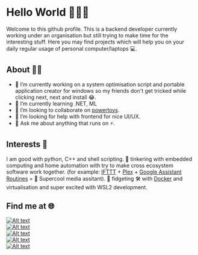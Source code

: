 # Hello World 🙋🏻‍♂️

Welcome to this github profile. This is a backend developer currently working under an organisation but still trying to make time for the interesting stuff. Here you may find projects which will help you on your daily regular usage of personal computer/laptops 💻. 

## About 👦🏻
- 🔭 I’m currently working on a system optimisation script and portable application creator for windows so my friends don't get tricked while clicking next, next and install 😂.
- 🌱 I’m currently learning .NET, ML
- 👯 I’m looking to collaborate on [powertoys](https://github.com/microsoft/PowerToys).
- 🤔 I’m looking for help with frontend for nice UI/UX.
- 💬 Ask me about anything that runs on ⚡.

## Interests 🧡 
I am good with python, C++ and shell scripting. 🧡 tinkering with embedded computing and home automation with try to make cross ecosystem software work together. (for example: [IFTTT](https://ifttt.com/) + [Plex](https://www.plex.tv/) + [Google Assistant Routines](https://assistant.google.com/) = 🤖 Supercool media assitant). 🧡 fidgeting 🛠 with [Docker](https://www.docker.com/) and virtualisation and super excited with WSL2 development.


## Find me at 🌐
[1]: https://img.shields.io/badge/-abhishekbhakat-blue?logo=linkedin&labelColor=black
[2]: https://img.shields.io/badge/-%40abh15hek__av1-blue?logo=twitter&labelColor=black
[3]: https://img.shields.io/badge/-abhishekbhakat-black?logo=dev.to&labelColor=black
[4]: https://img.shields.io/badge/-abhishekavi-blue?logo=facebook&labelColor=black
[5]: https://img.shields.io/badge/-mailto%3Aabhishek%20bhakat-black?logo=Microsoft-Outlook&labelColor=blue

[![Alt text][1]](https://www.linkedin.com/in/abhishekbhakat)<br>
[![Alt text][2]](https://twitter.com/abh15hek_av1)<br>
[![Alt text][3]](https://dev.to/abhishekbhakat)<br>
[![Alt text][4]](https://www.facebook.com/abhishekavi)<br>
[![Alt text][5]](mailto:abhishek.bhakat@hotmail.com)
